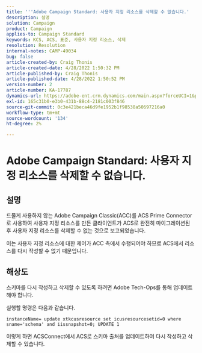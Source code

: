 ```yaml
---
title: '''Adobe Campaign Standard: 사용자 지정 리소스를 삭제할 수 없습니다.'
description: 설명
solution: Campaign
product: Campaign
applies-to: Campaign Standard
keywords: KCS, ACS, 표준, 사용자 지정 리소스, 삭제
resolution: Resolution
internal-notes: CAMP-49034
bug: false
article-created-by: Craig Thonis
article-created-date: 4/28/2022 1:50:32 PM
article-published-by: Craig Thonis
article-published-date: 4/28/2022 1:50:52 PM
version-number: 2
article-number: KA-17787
dynamics-url: https://adobe-ent.crm.dynamics.com/main.aspx?forceUCI=1&pagetype=entityrecord&etn=knowledgearticle&id=2fd7af29-fac6-ec11-a7b6-0022480a10ee
exl-id: 165c31b0-e3b0-431b-88c4-2181c003f846
source-git-commit: 0c3e421beca46d9fe1952b1f98538a50697216a0
workflow-type: tm+mt
source-wordcount: '134'
ht-degree: 2%

---
```


# Adobe Campaign Standard: 사용자 지정 리소스를 삭제할 수 없습니다.

## 설명


드물게 사용하지 않는 Adobe Campaign Classic(ACC)를 ACS Prime Connector로 사용하여 사용자 지정 리소스를 만든 클라이언트가 ACS로 완전히 마이그레이션된 후 사용자 지정 리소스를 삭제할 수 없는 것으로 보고되었습니다.

이는 사용자 지정 리소스에 대한 제어가 ACC 측에서 수행되어야 하므로 ACS에서 리소스를 다시 작성할 수 없기 때문입니다.


## 해상도


스키마를 다시 작성하고 삭제할 수 있도록 하려면 Adobe Tech-Ops를 통해 업데이트해야 합니다.

실행할 명령은 다음과 같습니다.

`instanceName= update xtkcusresource set icusresourcesetid=0 where sname='schema' and iissnapshot=0; UPDATE 1`

이렇게 하면 ACSConnect에서 ACS로 스키마 출처를 업데이트하여 다시 작성하고 삭제할 수 있습니다.
